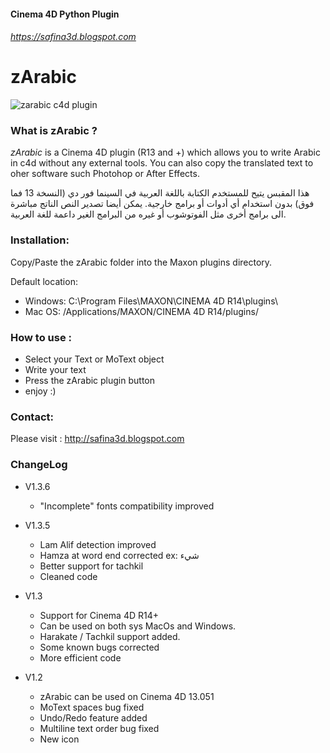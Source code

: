 #### Cinema 4D Python Plugin
###### https://safina3d.blogspot.com

# zArabic
![zarabic c4d plugin](https://img.shields.io/badge/zArabic-v%201.3.6-green.svg)


### What is zArabic ?

*zArabic* is a Cinema 4D plugin (R13 and +) which allows you to write Arabic in c4d without any external tools. You can also copy the translated text to oher software such Photohop or After Effects.

هذا المقبس يتيح للمستخدم الكتابة باللغة العربية في السينما فور دي (النسخة 13 فما فوق) بدون استخدام أي أدوات أو برامج خارجية.
يمكن أيضا تصدير النص الناتج مباشرة الى برامج أخرى مثل الفوتوشوب أو غيره من البرامج الغير داعمة للغة العربية.


### Installation:

Copy/Paste the zArabic folder into the Maxon plugins directory.

Default location:
  - Windows:	C:\Program Files\MAXON\CINEMA 4D R14\plugins\
  - Mac OS:	/Applications/MAXON/CINEMA 4D R14/plugins/

### How to use :
  - Select your Text or MoText object
  - Write your text
  - Press the zArabic plugin button
  - enjoy :)

### Contact:
Please visit : http://safina3d.blogspot.com

### ChangeLog
- V1.3.6
  - "Incomplete" fonts compatibility improved
  
- V1.3.5
  - Lam Alif detection improved
  - Hamza at word end corrected ex: شيء
  - Better support for tachkil  
  - Cleaned code  
- V1.3
  - Support for Cinema 4D R14+
  - Can be used on both sys MacOs and Windows.
  - Harakate / Tachkil support added.
  - Some known bugs corrected
  - More efficient code
- V1.2
  - zArabic can be used on Cinema 4D 13.051
  - MoText spaces bug fixed
  - Undo/Redo feature added
  - Multiline text order bug fixed
  - New icon
